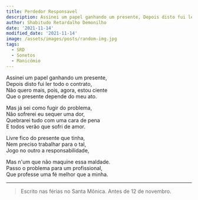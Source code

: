 ```yaml
---
title: Perdedor Responsavel
description: Assinei um papel ganhando um presente, Depois disto fui ler todo o contrato...
author: Shabitudo Retardalho Demonilho
date: '2021-11-14'
modified_date: '2021-11-14'
image: /assets/images/posts/random-img.jpg
tags:
  - SRD
  - Sonetos
  - Manicômio
---   
```

Assinei um papel ganhando um presente,    
Depois disto fui ler todo o contrato,    
Não quero mais, pois, agora, estou ciente    
Que o presente depende do meu ato.    
    
Mas já sei como fugir do problema,    
Não sofrerei eu sequer uma dor,    
Quebrarei tudo com uma cara de pena    
E todos verão que sofri de amor.    
    
Livre fico do presente que tinha,    
Nem preciso trabalhar para o tal,    
Jogo no outro a responsabilidade,    
    
Mas n'um que não maquine essa maldade.    
Passo o problema para um profissional,    
Que professe uma fé melhor que a minha.    

______

> Escrito nas férias no Santa Mônica. Antes de 12 de novembro.    
